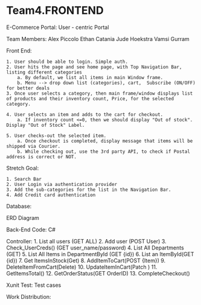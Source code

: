 # Team4.FRONTEND

E-Commerce Portal:
User - centric Portal

Team Members:
Alex Piccolo
Ethan Catania
Jude Hoekstra
Vamsi Gurram

Front End:

    1. User should be able to login. Simple auth.
    2. User hits the page and see home page, with Top Navigation Bar, listing different categories
        a. By default, we list all items in main Window frame.
        b. Menu --> drop down list (categories), cart,  Subscribe (ON/OFF) for better deals
    3. Once user selects a category, then main frame/window displays list of products and their inventory count, Price, for the selected category.

    4. User selects an item and adds to the cart for checkout.
        a. If inventory count <=0, then we should display "Out of stock". Display "Out of Stock" Label.

    5. User checks-out the selected item.
        a. Once checkout is completed, display message that items will be shipped via Courier.
        b. While checking out, use the 3rd party API, to check if Postal address is correct or NOT.

Stretch Goal:

    1. Search Bar
    2. User Login via authentication provider
    3. Add the sub-categories for the list in the Navigation Bar.
    4. Add Credit card authentication

Database:

ERD Diagram

Back-End Code: C#

Controller: 1. List all users (GET ALL) 2. Add user (POST User) 3. Check_UserCreds() (GET user_name/password) 4. List All Departments (GET) 5. List All Items in DepartmentById (GET {id}) 6. List an ItemById(GET {id}) 7. Get ItemsInStock(Get) 8. AddItemToCart(POST {Item}) 9. DeleteItemFromCart(Delete) 10. UpdateItemInCart(Patch ) 11. GetItemsTotal() 12. GetOrderStatus(GET OrderID) 13. CompleteCheckout()

Xunit Test:
Test cases

Work Distribution:
